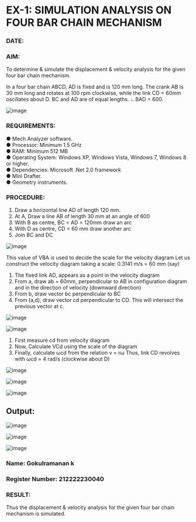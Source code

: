 # EX-1: SIMULATION ANALYSIS ON FOUR BAR CHAIN MECHANISM

### DATE: 

### AIM:
 To determine & simulate the displacement & velocity analysis for the given four bar chain mechanism. 

 In a four bar chain ABCD, AD is fixed and is 120 mm long. The crank AB is 30 mm long and rotates at 100 rpm clockwise, while the link CD = 60mm oscillates about D. BC and AD are of equal lengths. ∟BAD = 600.

![image](https://github.com/Sellakumar1987/Ex.-No.-1.-SIMULATION-ANALYSIS-ON-FOUR-BAR-CHAIN-MECHANISM/assets/113594316/03952954-387e-4fd3-a1a0-a8dd4b82ae07)

### REQUIREMENTS:
  ●	Mech Analyzer software.<br>
  ●	Processor: Minimum 1.5 GHz<br>
  ●	RAM: Minimum 512 MB<br>
  ●	Operating System: Windows XP, Windows Vista, Windows 7, Windows 8 or higher.<br>
  ●	Dependencies: Microsoft .Net 2.0 framework<br>
  ●	Mini Drafter.<br>
  ●	Geometry instruments.<br>

### PROCEDURE:
   1. Draw a horizontal line AD of length 120 mm. 
   2. At A, Draw a line AB of length 30 mm at an angle of 600 
   3. With B as centre, BC = AD = 120mm draw an arc 
   4. With D as centre, CD = 60 mm draw another arc 
   5. Join BC and DC 

![image](https://github.com/Sellakumar1987/Ex.-No.-1.-SIMULATION-ANALYSIS-ON-FOUR-BAR-CHAIN-MECHANISM/assets/113594316/a99fb530-e8df-49bf-9b2c-d537ff992534)

   This value of VBA is used to decide the scale for the velocity diagram 
   Let us construct the velocity diagram taking a scale: 
   0.3141 m/s = 60 mm (say) 
   1. The fixed link AD, appears as a point in the velocity diagram
   2. From a, draw ab = 60mm, perpendicular to AB in configuration diagram and in the direction of velocity (downward direction) 
   3. From b, draw vector bc perpendicular to BC
   4. From (a,d), draw vector cd perpendicular to CD. This will intersect the previous vector at c.  

![image](https://github.com/Sellakumar1987/Ex.-No.-1.-SIMULATION-ANALYSIS-ON-FOUR-BAR-CHAIN-MECHANISM/assets/113594316/76094ae8-a8af-48f3-b2c4-472ab800cc8e)

![image](https://github.com/Sellakumar1987/Ex.-No.-1.-SIMULATION-ANALYSIS-ON-FOUR-BAR-CHAIN-MECHANISM/assets/113594316/cb44fabe-6e16-4550-a2ec-4ee0f4cb6774)

   1. First measure cd from velocity diagram  
   2. Now, Calculate VCd using the scale of the diagram 
   3. Finally, calculate ωcd from the relation v = rω 
   Thus, link CD revolves with ωcd = 4 rad/s (clockwise about D) 

![image](https://github.com/Sellakumar1987/Ex.-No.-1.-SIMULATION-ANALYSIS-ON-FOUR-BAR-CHAIN-MECHANISM/assets/113594316/97627fa4-0d38-412c-8745-082bd7b85299)

![image](https://github.com/Sellakumar1987/Ex.-No.-1.-SIMULATION-ANALYSIS-ON-FOUR-BAR-CHAIN-MECHANISM/assets/113594316/15f7e50d-486d-46d0-bed0-8f51b36e7396)

![image](https://github.com/Sellakumar1987/Ex.-No.-1.-SIMULATION-ANALYSIS-ON-FOUR-BAR-CHAIN-MECHANISM/assets/113594316/b01469ff-cb80-4ca6-a6ef-ae521ee9b717)


## Output:
![image](https://github.com/22002102/Ex.-No.-1.-SIMULATION-ANALYSIS-ON-FOUR-BAR-CHAIN-MECHANISM/assets/119091638/98c37e71-3f56-4134-86b2-dee19835416b)

![image](https://github.com/22002102/Ex.-No.-1.-SIMULATION-ANALYSIS-ON-FOUR-BAR-CHAIN-MECHANISM/assets/119091638/dbf2d85a-bacd-4d58-a999-26ffa3c33ac4)

![image](https://github.com/22002102/Ex.-No.-1.-SIMULATION-ANALYSIS-ON-FOUR-BAR-CHAIN-MECHANISM/assets/119091638/acf773e6-3257-4f68-9860-dfac859527ea)

### Name: Gokulramanan k
### Register Number: 212222230040 

### RESULT:
  Thus the displacement & velocity analysis for the given four bar chain mechanism is simulated.
